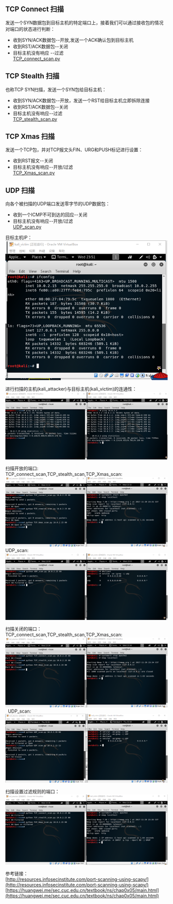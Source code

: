 ## TCP Connect 扫描
发送一个SYN数据包到目标主机的特定端口上，接着我们可以通过接收包的情况对端口的状态进行判断：
* 收到SYN/ACK数据包--开放,发送一个ACK确认包到目标主机
* 收到RST/ACK数据包--关闭
* 目标主机没有响应 --过滤  
[TCP_connect_scan.py](./code/TCP_connect_scan.py)
## TCP Stealth 扫描
也称TCP SYN扫描，发送一个SYN包给目标主机：
* 收到SYN/ACK数据包--开放，发送一个RST给目标主机立即拆除连接
* 收到RST/ACK数据包--关闭
* 目标主机没有响应--过滤  
[TCP_stealth_scan.py](./code/TCP_stealth_scan.py)

## TCP Xmas 扫描
发送一个TCP包，并对TCP报文头FIN、URG和PUSH标记进行设置：
* 收到RST报文--关闭
* 目标主机没有响应--开放/过滤  
[TCP_Xmas_scan.py](./code/TCP_Xmas_scan.py)

## UDP 扫描
向各个被扫描的UDP端口发送零字节的UDP数据包：
* 收到一个ICMP不可到达的回应--关闭
* 目标主机没有响应--开放/过滤  
[UDP_scan.py](./code/UDP_scan.py)

目标主机IP：
![](./images/IP.png)  

进行扫描的主机(kali_attacker)与目标主机(kali_victim)的连通性：
![](./images/ping.png)  

扫描开放的端口:  
TCP_connect_scan,TCP_stealth_scan,TCP_Xmas_scan:
![](./images/open.png)
UDP_scan:
![](./images/UDP.png)

扫描关闭的端口：  
TCP_connect_scan,TCP_stealth_scan,TCP_Xmas_scan:
![](./images/Closed.png)  
UDP_scan:  
![](./images/UDP2.png)

扫描设置过滤规则的端口：
![](./images/Filtered.png)

参考链接：  
[http://resources.infosecinstitute.com/port-scanning-using-scapy/](http://resources.infosecinstitute.com/port-scanning-using-scapy/)
[https://huangwei.me/sec.cuc.edu.cn/textbook/ns/chap0x05/main.html](https://huangwei.me/sec.cuc.edu.cn/textbook/ns/chap0x05/main.html)
